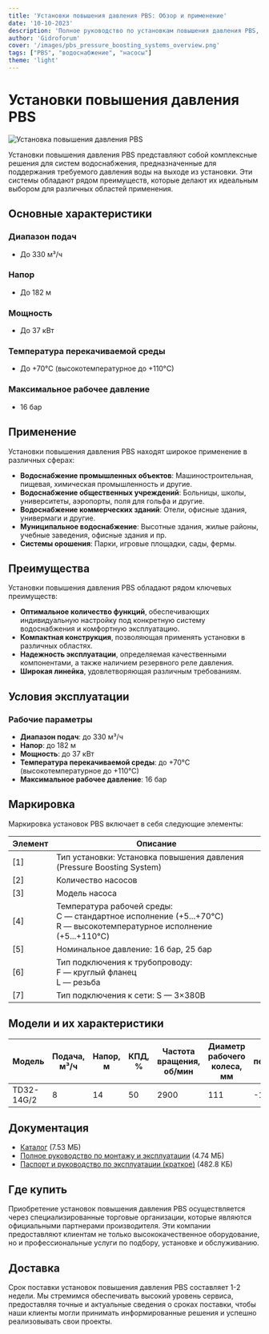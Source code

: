 ```yaml
---
title: 'Установки повышения давления PBS: Обзор и применение'
date: '10-10-2023'
description: 'Полное руководство по установкам повышения давления PBS, их характеристикам, преимуществам и областям применения.'
author: 'Gidroforum'
cover: '/images/pbs_pressure_boosting_systems_overview.png'
tags: ["PBS", "водоснабжение", "насосы"]
theme: 'light'
---
```


# Установки повышения давления PBS

![Установка повышения давления PBS](/images/pbs_pressure_boosting_systems_overview.png)

Установки повышения давления PBS представляют собой комплексные решения для систем водоснабжения, предназначенные для поддержания требуемого давления воды на выходе из установки. Эти системы обладают рядом преимуществ, которые делают их идеальным выбором для различных областей применения.

## Основные характеристики

### Диапазон подач
- До 330 м³/ч

### Напор
- До 182 м

### Мощность
- До 37 кВт

### Температура перекачиваемой среды
- До +70°C (высокотемпературное до +110°C)

### Максимальное рабочее давление
- 16 бар

## Применение

Установки повышения давления PBS находят широкое применение в различных сферах:

- **Водоснабжение промышленных объектов**: Машиностроительная, пищевая, химическая промышленность и другие.
- **Водоснабжение общественных учреждений**: Больницы, школы, университеты, аэропорты, поля для гольфа и другие.
- **Водоснабжение коммерческих зданий**: Отели, офисные здания, универмаги и другие.
- **Муниципальное водоснабжение**: Высотные здания, жилые районы, учебные заведения, офисные здания и пр.
- **Системы орошения**: Парки, игровые площадки, сады, фермы.

## Преимущества

Установки повышения давления PBS обладают рядом ключевых преимуществ:

- **Оптимальное количество функций**, обеспечивающих индивидуальную настройку под конкретную систему водоснабжения и комфортную эксплуатацию.
- **Компактная конструкция**, позволяющая применять установки в различных областях.
- **Надежность эксплуатации**, определяемая качественными компонентами, а также наличием резервного реле давления.
- **Широкая линейка**, удовлетворяющая различным требованиям.

## Условия эксплуатации

### Рабочие параметры

- **Диапазон подач**: до 330 м³/ч
- **Напор**: до 182 м
- **Мощность**: до 37 кВт
- **Температура перекачиваемой среды**: до +70°C (высокотемпературное до +110°C)
- **Максимальное рабочее давление**: 16 бар

## Маркировка

Маркировка установок PBS включает в себя следующие элементы:

| Элемент | Описание |
|---------|----------|
| [1]     | Тип установки: Установка повышения давления (Pressure Boosting System) |
| [2]     | Количество насосов |
| [3]     | Модель насоса |
| [4]     | Температура рабочей среды: <br> C — стандартное исполнение (+5...+70°C)<br> R — высокотемпературное исполнение (+5...+110°C) |
| [5]     | Номинальное давление: 16 бар, 25 бар |
| [6]     | Тип подключения к трубопроводу:<br> F — круглый фланец<br> L — резьба |
| [7]     | Тип подключения к сети: S — 3×380В |

## Модели и их характеристики

| Модель           | Подача, м³/ч | Напор, м | КПД, % | Частота вращения, об/мин | Диаметр рабочего колеса, мм | Температура перекачиваемой среды ℃ | Диаметр присоединения, мм | Мощность, кВт | Масса, кг |
|------------------|-------------|---------|--------|---------------------------|---------------------------------|-------------------------------------|--------------------------|-------------|----------|
| TD32-14G/2       | 8            | 14      | 50     | 2900                        | 111                               | -15~110                         | 32                      | 0,75       | 33        |

## Документация

- [Каталог](https://example.com/catalog.pdf) (7.53 МБ)
- [Полное руководство по монтажу и эксплуатации](https://example.com/guide.pdf) (4.74 МБ)
- [Паспорт и руководство по эксплуатации (краткое)](https://example.com/passport.pdf) (482.8 КБ)

## Где купить

Приобретение установок повышения давления PBS осуществляется через специализированные торговые организации, которые являются официальными партнерами производителя. Эти компании предоставляют клиентам не только высококачественное оборудование, но и профессиональные услуги по подбору, установке и обслуживанию.

## Доставка

Срок поставки установок повышения давления PBS составляет 1-2 недели. Мы стремимся обеспечивать высокий уровень сервиса, предоставляя точные и актуальные сведения о сроках поставки, чтобы наши клиенты могли принимать информированные решения и успешно реализовывать свои проекты.
